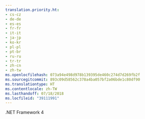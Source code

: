 ```yaml
---
translation.priority.ht:
- cs-cz
- de-de
- es-es
- fr-fr
- it-it
- ja-jp
- ko-kr
- pl-pl
- pt-br
- ru-ru
- tr-tr
- zh-cn
- zh-tw
ms.openlocfilehash: 073a94e498d978b139395de460c274d7d269fb2f
ms.sourcegitcommit: 893c09d58562c378a4ba057bf2a06bde1c80df90
ms.translationtype: HT
ms.contentlocale: zh-TW
ms.lasthandoff: 07/18/2018
ms.locfileid: "39111991"
---
```

.NET Framework 4